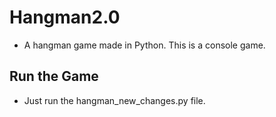 # Hangman2.0
- A hangman game made in Python. This is a console game.
## Run the Game
- Just run the hangman_new_changes.py file.
